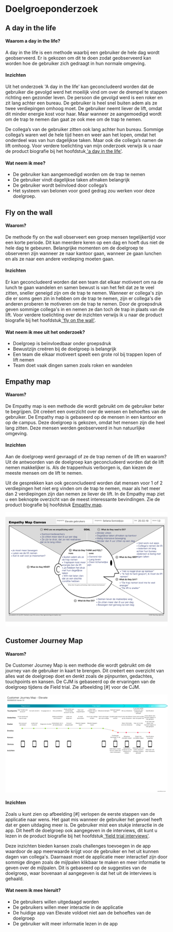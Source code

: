 # Doelgroeponderzoek

## A day in the life

#### Waarom a day in the life?

A day in the life is een methode waarbij een gebruiker de hele dag wordt geobserveerd. Er is gekozen om dit te doen zodat geobserveerd kan worden hoe de gebruiker zich gedraagt in hun normale omgeving.

#### Inzichten

Uit het onderzoek 'A day in the life' kan geconcludeerd worden dat de gebruiker die gevolgd werd het moeilijk vind om over de drempel te stappen richting een gezonder leven. De persoon die gevolgd werd is een roker en zit lang achter een bureau. De gebruiker is heel snel buiten adem als ze twee verdiepingen omhoog moet. De gebruiker neemt liever de lift, omdat dit minder energie kost voor haar. Maar wanneer ze aangemoedigd wordt om de trap te nemen dan gaat ze ook mee om de trap te nemen.

De collega’s van de gebruiker zitten ook lang achter hun bureau. Sommige collega’s waren wel de hele tijd heen en weer aan het lopen, omdat het onderdeel was van hun dagelijkse taken. Maar ook die collega’s namen de lift omhoog. Voor verdere toelichting van mijn onderzoek verwijs ik u naar de product biografie bij het hoofdstuk[ 'a day in the life'](https://s-sontoidjojo.gitbook.io/productbiografie/understand-and-empathize/gedrag-onderzoek/a-day-in-the-life/persoon-1).

#### Wat neem ik mee?

* De gebruiker kan aangemoedigd worden om de trap te nemen
* De gebruiker vindt dagelijkse taken afmaken belangrijk
* De gebruiker wordt beïnvloed door collega’s
* Het systeem van belonen voor goed gedrag zou werken voor deze doelgroep.

## Fly on the wall

#### Waarom?

De methode fly on the wall observeert een groep mensen tegelijkertijd voor een korte periode. Dit kan meerdere keren op een dag en hoeft dus niet de hele dag te gebeuren. Belangrijke momenten om de doelgroep te observeren zijn wanneer ze naar kantoor gaan, wanneer ze gaan lunchen en als ze naar een andere verdieping moeten gaan. 

#### Inzichten

Er kan geconcludeerd worden dat een team dat elkaar motiveert om na de lunch te gaan wandelen en samen bewust is van het feit dat ze te veel zitten, sneller geneigd zijn om de trap te nemen. Wanneer er collega's zijn die er soms geen zin in hebben om de trap te nemen, zijn er collega's die anderen proberen te motiveren om de trap te nemen. Door de groepsdruk geven sommige collega's in en nemen ze dan toch de trap in plaats van de lift. Voor verdere toelichting over de inzichten verwijs ik u naar de product biografie bij het hoofdstuk[ 'fly on the wall'](https://s-sontoidjojo.gitbook.io/productbiografie/understand-and-empathize/gedrag-onderzoek/fly-on-the-wall).

#### Wat neem ik mee uit het onderzoek?

* Doelgroep is beïnvloedbaar onder groepsdruk 
* Bewustzijn creëren bij de doelgroep is belangrijk
* Een team die elkaar motiveert speelt een grote rol bij trappen lopen of lift nemen
* Team doet vaak dingen samen zoals roken en wandelen

## Empathy map

#### Waarom?

De Empathy map is een methode die wordt gebruikt om de gebruiker beter te begrijpen. Dit creëert een overzicht over de wensen en behoeftes van de gebruiker. De Empathy map is gebaseerd op de mensen in een kantoor en op de campus. Deze doelgroep is gekozen, omdat het mensen zijn die heel lang zitten. Deze mensen werden geobserveerd in hun natuurlijke omgeving.

#### Inzichten

Aan de doelgroep werd gevraagd of ze de trap nemen of de lift en waarom? Uit de antwoorden van de doelgroep kan geconcludeerd worden dat de lift nemen makkelijker is. Als de trappenhuis verborgen is, dan kiezen de meeste mensen om de lift te nemen.

Uit de gesprekken kan ook geconcludeerd worden dat mensen voor 1 of 2 verdiepingen het niet erg vinden om de trap te nemen, maar als het meer dan 2 verdiepingen zijn dan nemen ze liever de lift. In de Empathy map ziet u een beknopte overzicht van de meest interessante bevindingen. Zie de product biografie bij hoofdstuk [Empathy map](https://s-sontoidjojo.gitbook.io/productbiografie/understand-and-empathize/gedrag-onderzoek/empathy-map).

![](../.gitbook/assets/empathy-map-1.0.png)

## Customer Journey Map

#### Waarom?

De Customer Journey Map is een methode die wordt gebruikt om de journey van de gebruiker in kaart te brengen. Dit creëert een overzicht van alles wat de doelgroep doet en denkt zoals de pijnpunten, gedachtes, touchpoints en kansen. De CJM is gebaseerd op de ervaringen van de doelgroep tijdens de Field trial. Zie afbeelding \[\#\] voor de CJM.

![](../.gitbook/assets/cjm-elevate-1.0.png)

#### Inzichten

Zoals u kunt zien op afbeelding \[\#\] verlopen de eerste stappen van de applicatie naar wens. Het gaat mis wanneer de gebruiker het gevoel heeft dat er geen uitdaging meer is. De gebruiker mist een stukje interactie in de app. Dit heeft de doelgroep ook aangegeven in de interviews, dit kunt u lezen in de product biografie bij het hoofdstuk[ 'field trial interviews'](https://s-sontoidjojo.gitbook.io/productbiografie/understand-and-empathize/gedrag-onderzoek/field-trial/field-trial-interviews).

Deze inzichten bieden kansen zoals challenges toevoegen in de app waardoor de app meerwaarde krijgt voor de gebruiker en het uit kunnen dagen van collega's. Daarnaast moet de applicatie meer interactief zijn door sommige dingen zoals de mijlpalen klikbaar te maken en meer informatie te geven over de mijlpalen. Dit is gebaseerd op de suggesties van de doelgroep, waar bovenaan al aangegeven is dat het uit de interviews is gehaald.

#### Wat neem ik mee hieruit?

* De gebruikers willen uitgedaagd worden
* De gebruikers willen meer interactie in de applicatie
* De huidige app van Elevate voldoet niet aan de behoeftes van de doelgroep
* De gebruiker wilt meer informatie lezen in de app

